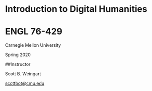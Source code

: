 # Introduction to Digital Humanities
# ENGL 76-429

Carnegie Mellon University

Spring 2020

##Instructor

Scott B. Weingart

scottbot@cmu.edu
